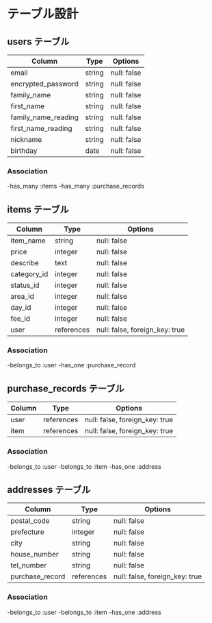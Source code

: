 # テーブル設計

## users テーブル

| Column              | Type    | Options     |
| ------------------- | ------- | ----------- |
| email               | string  | null: false |
| encrypted_password  | string  | null: false |
| family_name         | string  | null: false |
| first_name          | string  | null: false |
| family_name_reading | string  | null: false |
| first_name_reading  | string  | null: false |
| nickname            | string  | null: false |
| birthday            | date    | null: false |

### Association

-has_many :items
-has_many :purchase_records


## items テーブル

| Column      | Type       | Options                        |
| ----------- | ---------- | ------------------------------ |
| item_name   | string     | null: false                    |
| price       | integer    | null: false                    |
| describe    | text       | null: false                    |
| category_id | integer    | null: false                    |
| status_id   | integer    | null: false                    |
| area_id     | integer    | null: false                    |
| day_id      | integer    | null: false                    |
| fee_id      | integer    | null: false                    |
| user        | references | null: false, foreign_key: true |

### Association

-belongs_to :user
-has_one :purchase_record


## purchase_records テーブル

| Column    | Type       | Options                        |
| --------- | ---------- | ------------------------------ |
| user      | references | null: false, foreign_key: true |
| item      | references | null: false, foreign_key: true |

### Association

-belongs_to :user
-belongs_to :item
-has_one :address


## addresses テーブル

| Column          | Type       | Options                        |
| --------------- | ---------- | ------------------------------ |
| postal_code     | string     | null: false                    |
| prefecture      | integer    | null: false                    |
| city            | string     | null: false                    |
| house_number    | string     | null: false                    |
| tel_number      | string     | null: false                    |
| purchase_record | references | null: false, foreign_key: true |

### Association

-belongs_to :user
-belongs_to :item
-has_one :address
